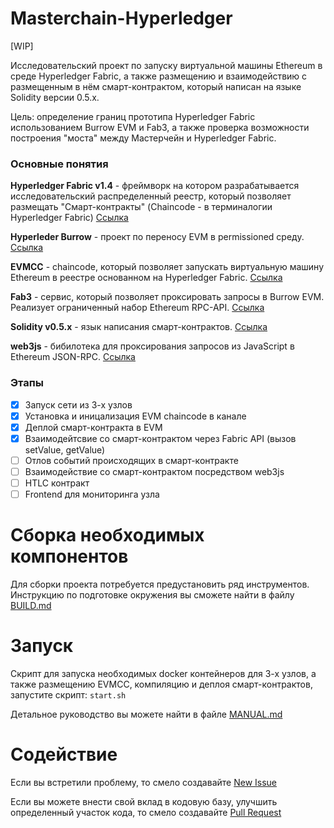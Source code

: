 # Masterchain-Hyperledger

[WIP]

Исследовательский проект по запуску виртуальной машины Ethereum в среде Hyperledger Fabric, а также размещению и взаимодействию с размещенным в нём смарт-контрактом, который написан на языке Solidity версии 0.5.x. 

Цель: определение границ прототипа Hyperledger Fabric использованием Burrow EVM и Fab3, а также проверка возможности построения "моста" между Мастерчейн и Hyperledger Fabric.

### Основные понятия

__Hyperledger Fabric v1.4__ - фреймворк на котором разрабатывается исследовательский распределенный реестр, который позволяет размещать "Смарт-контракты" (Chaincode - в терминалогии Hyperledger Fabric) [Ссылка](https://www.hyperledger.org/projects/fabric)

__Hyperleder Burrow__ - проект по переносу EVM в permissioned среду. [Ссылка](https://www.hyperledger.org/projects/hyperledger-burrow)

__EVMCC__ - chaincode, который позволяет запускать виртуальную машину Ethereum в реестре основанном на Hyperledger Fabric. [Ссылка](https://github.com/hyperledger/fabric-chaincode-evm/tree/master/evmcc)

__Fab3__ - сервис, который позволяет проксировать запросы в Burrow EVM. Реализует ограниченный набор Ethereum RPC-API.  [Ссылка](https://github.com/hyperledger/fabric-chaincode-evm/blob/master/Fab3_Instructions.md)

__Solidity v0.5.x__ - язык написания смарт-контрактов. [Ссылка](https://solidity.readthedocs.io/en/v0.5.11/)

__web3js__ - бибилотека для проксирования запросов из JavaScript в Ethereum JSON-RPC. [Ссылка](https://web3js.readthedocs.io/en/v1.2.1/)

### Этапы
- [x] Запуск сети из 3-х узлов
- [x] Установка и иницализация EVM chaincode в канале
- [x] Деплой смарт-контракта в EVM
- [x] Взаимодейтсвие со смарт-контрактом через Fabric API (вызов setValue, getValue)
- [ ] Отлов событий происходящих в смарт-контракте
- [ ] Взаимодействие со смарт-контрактом посредством web3js
- [ ] HTLC контракт
- [ ] Frontend для мониторинга узла

# Сборка необходимых компонентов

Для сборки проекта потребуется предустановить ряд инструментов. Инструкцию по подготовке окружения вы сможете найти в файлу [BUILD.md](BUILD.md)

# Запуск

Скрипт для запуска необходимых docker контейнеров для 3-х узлов, а также размещению EVMCC, компиляцию и деплоя смарт-контрактов, запустите скрипт: `start.sh`

Детальное руководство вы можете найти в файле [MANUAL.md](MANUAL.md)

# Содействие

Если вы встретили проблему, то смело создавайте [New Issue](https://github.com/fintechru/mhlf/issues/new) 

Если вы можете внести свой вклад в кодовую базу, улучшить определенный участок кода, то смело создавайте [Pull Request](https://github.com/fintechru/mhlf/pulls)
